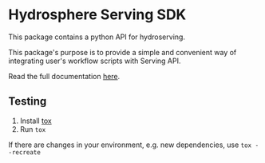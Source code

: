 # Hydrosphere Serving SDK

This package contains a python API for hydroserving. 

This package's purpose is to provide a simple and convenient way
of integrating user's workflow scripts with Serving API.

Read the full documentation [here](https://hydrospheredata.github.io/hydro-serving-sdk/).

## Testing
1. Install [tox](https://tox.readthedocs.io/en/latest/index.html)
2. Run `tox`

If there are changes in your environment, e.g. new dependencies, use `tox --recreate`


